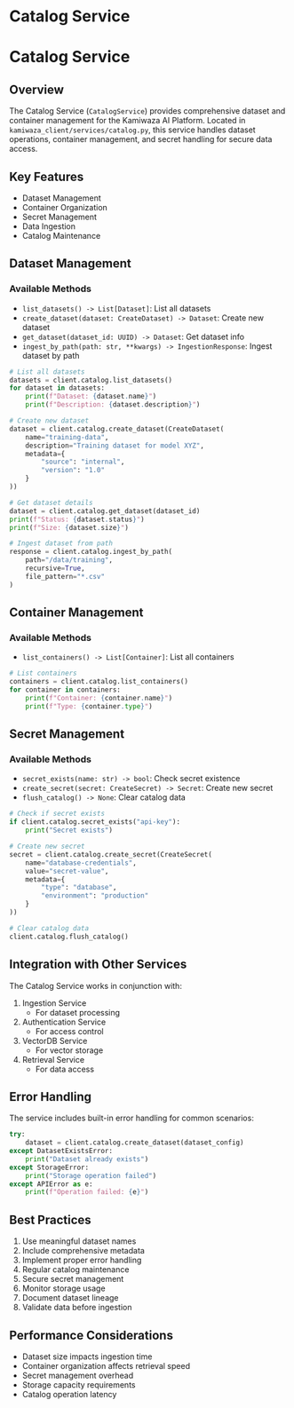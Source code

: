 # Catalog Service


# Catalog Service

## Overview
The Catalog Service (`CatalogService`) provides comprehensive dataset and container management for the Kamiwaza AI Platform. Located in `kamiwaza_client/services/catalog.py`, this service handles dataset operations, container management, and secret handling for secure data access.

## Key Features
- Dataset Management
- Container Organization
- Secret Management
- Data Ingestion
- Catalog Maintenance

## Dataset Management

### Available Methods
- `list_datasets() -> List[Dataset]`: List all datasets
- `create_dataset(dataset: CreateDataset) -> Dataset`: Create new dataset
- `get_dataset(dataset_id: UUID) -> Dataset`: Get dataset info
- `ingest_by_path(path: str, **kwargs) -> IngestionResponse`: Ingest dataset by path

```python
# List all datasets
datasets = client.catalog.list_datasets()
for dataset in datasets:
    print(f"Dataset: {dataset.name}")
    print(f"Description: {dataset.description}")

# Create new dataset
dataset = client.catalog.create_dataset(CreateDataset(
    name="training-data",
    description="Training dataset for model XYZ",
    metadata={
        "source": "internal",
        "version": "1.0"
    }
))

# Get dataset details
dataset = client.catalog.get_dataset(dataset_id)
print(f"Status: {dataset.status}")
print(f"Size: {dataset.size}")

# Ingest dataset from path
response = client.catalog.ingest_by_path(
    path="/data/training",
    recursive=True,
    file_pattern="*.csv"
)
```

## Container Management

### Available Methods
- `list_containers() -> List[Container]`: List all containers

```python
# List containers
containers = client.catalog.list_containers()
for container in containers:
    print(f"Container: {container.name}")
    print(f"Type: {container.type}")
```

## Secret Management

### Available Methods
- `secret_exists(name: str) -> bool`: Check secret existence
- `create_secret(secret: CreateSecret) -> Secret`: Create new secret
- `flush_catalog() -> None`: Clear catalog data

```python
# Check if secret exists
if client.catalog.secret_exists("api-key"):
    print("Secret exists")

# Create new secret
secret = client.catalog.create_secret(CreateSecret(
    name="database-credentials",
    value="secret-value",
    metadata={
        "type": "database",
        "environment": "production"
    }
))

# Clear catalog data
client.catalog.flush_catalog()
```

## Integration with Other Services
The Catalog Service works in conjunction with:
1. Ingestion Service
   - For dataset processing
2. Authentication Service
   - For access control
3. VectorDB Service
   - For vector storage
4. Retrieval Service
   - For data access

## Error Handling
The service includes built-in error handling for common scenarios:
```python
try:
    dataset = client.catalog.create_dataset(dataset_config)
except DatasetExistsError:
    print("Dataset already exists")
except StorageError:
    print("Storage operation failed")
except APIError as e:
    print(f"Operation failed: {e}")
```

## Best Practices
1. Use meaningful dataset names
2. Include comprehensive metadata
3. Implement proper error handling
4. Regular catalog maintenance
5. Secure secret management
6. Monitor storage usage
7. Document dataset lineage
8. Validate data before ingestion

## Performance Considerations
- Dataset size impacts ingestion time
- Container organization affects retrieval speed
- Secret management overhead
- Storage capacity requirements
- Catalog operation latency

